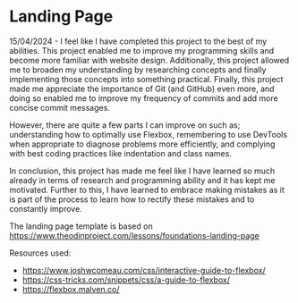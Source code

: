 # Landing Page

15/04/2024 - I feel like I have completed this project to the best of my abilities. This project enabled me to improve my programming skills and become more familiar with website design. Additionally, this project allowed me to broaden my understanding by researching concepts and finally implementing those concepts into something practical. Finally, this project made me appreciate the importance of Git (and GitHub) even more, and doing so enabled me to improve my frequency of commits and add more concise commit messages. 

However, there are quite a few parts I can improve on such as; understanding how to optimally use Flexbox, remembering to use DevTools when appropriate to diagnose problems more efficiently, and complying with best coding practices like indentation and class names.

In conclusion, this project has made me feel like I have learned so much already in terms of research and programming ability and it has kept me motivated. Further to this, I have learned to embrace making mistakes as it is part of the process to learn how to rectify these mistakes and to constantly improve. 

The landing page template is based on https://www.theodinproject.com/lessons/foundations-landing-page

Resources used: 
- https://www.joshwcomeau.com/css/interactive-guide-to-flexbox/
- https://css-tricks.com/snippets/css/a-guide-to-flexbox/
- https://flexbox.malven.co/
